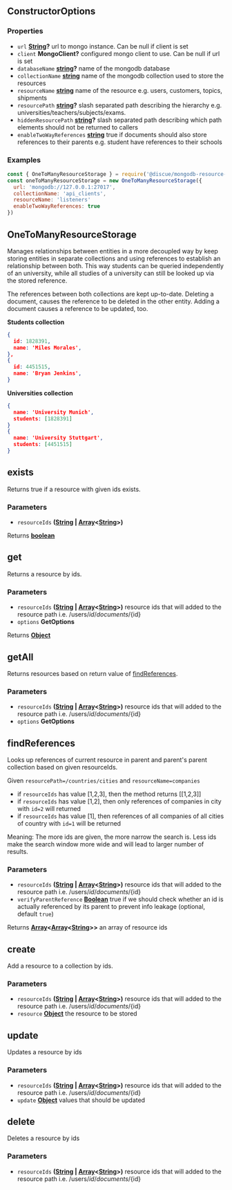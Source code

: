 <!-- Generated by documentation.js. Update this documentation by updating the source code. -->

## ConstructorOptions

### Properties

*   `url` **[String][1]?** url to mongo instance. Can be null if client is set
*   `client` **MongoClient?** configured mongo client to use. Can be null if url is set
*   `databaseName` **[string][1]?** name of the mongodb database
*   `collectionName` **[string][1]** name of the mongodb collection used to store the resources
*   `resourceName` **[string][1]** name of the resource e.g. users, customers, topics, shipments
*   `resourcePath` **[string][1]?** slash separated path describing the hierarchy e.g. universities/teachers/subjects/exams.
*   `hiddenResourcePath` **[string][1]?** slash separated path describing which path elements should not be returned to callers
*   `enableTwoWayReferences` **[string][1]** true if documents should also store references to their parents e.g. student have references to their schools

### Examples

```javascript
const { OneToManyResourceStorage } = require('@discue/mongodb-resource-client')
const oneToManyResourceStorage = new OneToManyResourceStorage({
  url: 'mongodb://127.0.0.1:27017',
  collectionName: 'api_clients',
  resourceName: 'listeners'
  enableTwoWayReferences: true
})
```

## OneToManyResourceStorage

Manages relationships between entities in a more decoupled way by keep storing
entities in separate collections and using references to establish an relationship
between both. This way students can be queried independently of an university,
while all studies of a university can still be looked up via the stored reference.

The references between both collections are kept up-to-date. Deleting a document,
causes the reference to be deleted in the other entity. Adding a document
causes a reference to be updated, too.

<strong>Students collection</strong>

```json
{
  id: 1828391,
  name: 'Miles Morales',
},
{
  id: 4451515,
  name: 'Bryan Jenkins',
}
```

<strong>Universities collection</strong>

```json
{
  name: 'University Munich',
  students: [1828391]
}
{
  name: 'University Stuttgart',
  students: [4451515]
}
```

## exists

Returns true if a resource with given ids exists.

### Parameters

*   `resourceIds` **([String][1] | [Array][2]<[String][1]>)**&#x20;

Returns **[boolean][3]**&#x20;

## get

Returns a resource by ids.

### Parameters

*   `resourceIds` **([String][1] | [Array][2]<[String][1]>)** resource ids that will added to the resource path i.e. /users/${id}/documents/${id}
*   `options` **GetOptions**&#x20;

Returns **[Object][4]**&#x20;

## getAll

Returns resources based on return value of [findReferences][5].

### Parameters

*   `resourceIds` **([String][1] | [Array][2]<[String][1]>)** resource ids that will added to the resource path i.e. /users/${id}/documents/${id}
*   `options` **GetOptions**&#x20;

## findReferences

Looks up references of current resource in parent and parent's parent collection based on given resourceIds.

Given `resourcePath=/countries/cities` and `resourceName=companies`

*   if `resourceIds` has value \[1,2,3], then the method returns \[\[1,2,3]]
*   if `resourceIds` has value \[1,2], then only references of companies in city with `id=2` will returned
*   if `resourceIds` has value \[1], then references of all companies of all cities of country with `id=1` will be returned

Meaning: The more ids are given, the more narrow the search is. Less ids make the search window more wide
and will lead to larger number of results.

### Parameters

*   `resourceIds` **([String][1] | [Array][2]<[String][1]>)** resource ids that will added to the resource path i.e. /users/${id}/documents/${id}
*   `verifyParentReference` **[Boolean][3]** true if we should check whether an id is actually referenced by its parent to prevent info leakage (optional, default `true`)

Returns **[Array][2]<[Array][2]<[String][1]>>** an array of resource ids

## create

Add a resource to a collection by ids.

### Parameters

*   `resourceIds` **([String][1] | [Array][2]<[String][1]>)** resource ids that will added to the resource path i.e. /users/${id}/documents/${id}
*   `resource` **[Object][4]** the resource to be stored

## update

Updates a resource by ids

### Parameters

*   `resourceIds` **([String][1] | [Array][2]<[String][1]>)** resource ids that will added to the resource path i.e. /users/${id}/documents/${id}
*   `update` **[Object][4]** values that should be updated

## delete

Deletes a resource by ids

### Parameters

*   `resourceIds` **([String][1] | [Array][2]<[String][1]>)** resource ids that will added to the resource path i.e. /users/${id}/documents/${id}

[1]: https://developer.mozilla.org/docs/Web/JavaScript/Reference/Global_Objects/String

[2]: https://developer.mozilla.org/docs/Web/JavaScript/Reference/Global_Objects/Array

[3]: https://developer.mozilla.org/docs/Web/JavaScript/Reference/Global_Objects/Boolean

[4]: https://developer.mozilla.org/docs/Web/JavaScript/Reference/Global_Objects/Object

[5]: #findreferences
